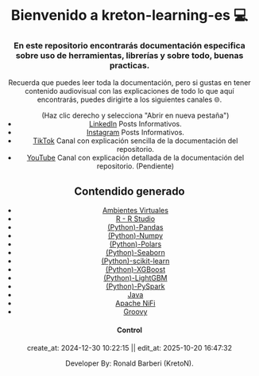 <!DOCTYPE>
<head>
  
</head>
<body align="center">
  <h1 align="center">Bienvenido a kreton-learning-es 💻</h1>  
  <h3 align="center">En este repositorio encontrarás documentación especifica sobre uso de herramientas, librerías y sobre todo, buenas practicas.</h3>
  <p>
  Recuerda que puedes leer toda la documentación, pero si gustas en tener contenido audiovisual con las explicaciones de todo lo que aquí encontrarás, puedes dirigirte a los siguientes canales 🌐.    
  </p>
  <ul> (Haz clic derecho y selecciona "Abrir en nueva pestaña")
    <li>
      <a href="https://www.linkedin.com/in/ronald-eduardo-barberi-ria%C3%B1o-366a9b22b/", target="_blank">LinkedIn</a> Posts Informativos.
    </li>
    <li>
      <a href="https://www.instagram.com/kretonsky/", target="_blank">Instagram</a> Posts Informativos.
    </li>
    <li>
      <a href="https://www.tiktok.com/@kretonsky?is_from_webapp=1&sender_device=pc", target="_blank">TikTok</a> Canal con explicación sencilla de la documentación del repositorio.
    </li>
    <li>
      <a href="https://www.youtube.com/channel/UCdfWkqINHdzIdkgiuE9eLnQ", target="_blank">YouTube</a> Canal con explicación detallada de la documentación del repositorio. (Pendiente)
    </li>
  </ul>
  <h2>Contendido generado</h2>
  <ul>
    <li>
      <a href="https://github.com/RonaldBarberi/kreton-learning-es/blob/main/ambiente_virtual/ambientes_virtuales.md" target="_blank">Ambientes Virtuales</a>
    </li>
    <li>
      <a href="https://github.com/RonaldBarberi/kreton-learning-es/blob/main/r_rstudio/r_rstudio.md" target="_blank">R - R Studio</a>
    </li>
    <li>
      <a href="https://github.com/RonaldBarberi/kreton-learning-es/blob/main/py_pandas/pandas.md" target="_blank">(Python)-Pandas</a>
    </li>
    <li>
      <a href="https://github.com/RonaldBarberi/kreton-learning-es/blob/main/py_numpy/numpy.md" target="_blank">(Python)-Numpy</a>
    </li>
    <li>
      <a href="https://github.com/RonaldBarberi/kreton-learning-es/blob/main/py_polars/polars.md" target="_blank">(Python)-Polars</a>
    </li>
    <li>
      <a href="https://github.com/RonaldBarberi/kreton-learning-es/blob/main/py_seaborn/seaborn.md" target="_blank">(Python)-Seaborn</a>
    </li>
    <li>
      <a href="https://github.com/RonaldBarberi/kreton-learning-es/blob/main/py_scikit_learn/scikit-learn.md" target="_blank">(Python)-scikit-learn</a>
    </li>
    <li>
      <a href="https://github.com/RonaldBarberi/kreton-learning-es/blob/main/py_xgboost/xgboost.md" target="_blank">(Python)-XGBoost</a>
    </li>
    <li>
      <a href="https://github.com/RonaldBarberi/kreton-learning-es/blob/main/py_lightgmb/lightgmb.md" target="_blank">(Python)-LightGBM</a>
    </li>
    <li>
      <a href="https://github.com/RonaldBarberi/kreton-learning-es/blob/main/py_pyspark/pyspark.md" target="_blank">(Python)-PySpark</a>
    </li>
    <li>
      <a href="https://github.com/RonaldBarberi/kreton-learning-es/blob/main/java/java.md" target="_blank">Java</a>
    </li>
    <li>
      <a href="https://github.com/RonaldBarberi/kreton-learning-es/blob/main/apache_nifi/apache_nifi.md" target="_blank">Apache NiFi</a>
    </li>
    </li>
    <li>
      <a href="https://github.com/RonaldBarberi/kreton-learning-es/blob/main/groovy/groovy.md" target="_blank">Groovy</a>
    </li>
  </ul>
  <div align="center">
    <h4>Control</h4>
    <p>
      create_at: 2024-12-30 10:22:15 || edit_at: 2025-10-20 16:47:32
    </p>
  </div>
  <footer>
    Developer By: Ronald Barberi (KretoN).
  </footer>
</body>
